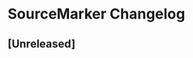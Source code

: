 <!-- Keep a Changelog guide -> https://keepachangelog.com -->

# SourceMarker Changelog

## [Unreleased]
